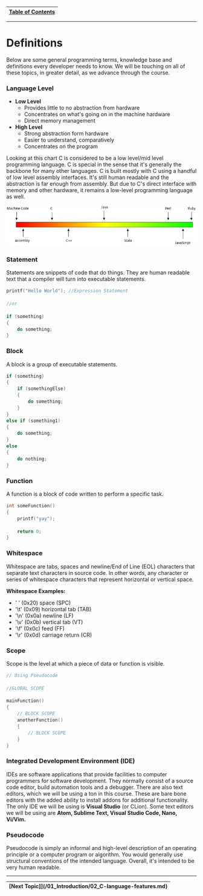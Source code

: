 |[Table of Contents](/00-Table-of-Contents.md)|
|---|

---

# Definitions

Below are some general programming terms, knowledge base and definitions every developer needs to know. We will be touching on all of these topics, in greater detail, as we advance through the course. 

### Language Level

* **Low Level**
  * Provides little to no abstraction from hardware
  * Concentrates on what's going on in the machine hardware
  * Direct memory management
* **High Level**
  * Strong abstraction form hardware
  * Easier to understand, comparatively
  * Concentrates on the program

Looking at this chart C is considered to be a low level/mid level programming language. C is special in the sense that it's generally the backbone for many other languages. C is built mostly with C using a handful of low level assembly interfaces. It's still human readable and the abstraction is far enough from assembly. But due to C's direct interface with memory and other hardware, it remains a low-level programming language as well. 

![](/assets/image2.png)

### Statement

Statements are snippets of code that do things. They are human readable text that a compiler will turn into executable statements.

```c
printf("Hello World"); //Expression Statement

//or

if (something)
{
    do something;
}
```

### Block

A block is a group of executable statements.

```c
if (something)
{
    if (somethingElse)
    {
        do something;
    }
}
else if (something1)
{
    do something;
}
else
{
    do nothing;
}
```

### Function

A function is a block of code written to perform a specific task.

```c
int someFunction()
{
    printf("yay");

    return 0;
}
```

### Whitespace

Whitespace are tabs, spaces and newline/End of Line \(EOL\) characters that separate text characters in source code. In other words, any character or series of whitespace characters that represent horizontal or vertical space.

**Whitespace Examples:**

* ' ' \(0x20\) space \(SPC\)
* '\t' \(0x09\) horizontal tab \(TAB\)
* '\n' \(0x0a\) newline \(LF\)
* '\v' \(0x0b\) vertical tab \(VT\)
* '\f' \(0x0c\) feed \(FF\)
* '\r' \(0x0d\) carriage return \(CR\)

### Scope

Scope is the level at which a piece of data or function is visible.

```c
// Using Pseudocode

//GLOBAL SCOPE

mainFunction()
{
    // BLOCK SCOPE
    anotherFunction()
    {
        // BLOCK SCOPE
    }
}
```

### Integrated Development Environment \(IDE\)

IDEs are software applications that provide facilities to computer programmers for software development. They normally consist of a source code editor, build automation tools and a debugger. There are also text editors, which we will be using a ton in this course. These are bare bone editors with the added ability to install addons for additional functionality. The only IDE we will be using is **Visual Studio** (or CLion). Some text editors we will be using are **Atom, Sublime Text, Visual Studio Code, Nano, Vi/Vim.**

### Pseudocode

Pseudocode is simply an informal and high-level description of an operating principle or a computer program or algorithm. You would generally use structural conventions of the intended language. Overall, it's intended to be very human readable.

---

|[Next Topic]](/01_Introduction/02_C-language-features.md)|
|---|
